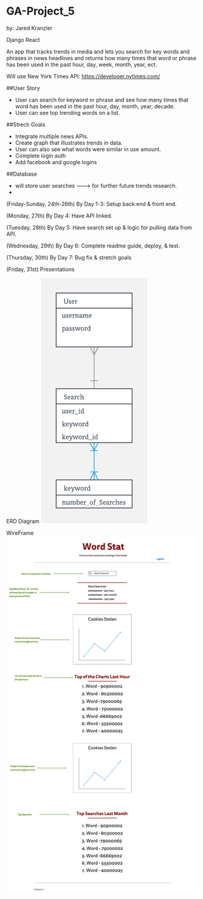 # GA-Project_5
by: Jared Kranzler

Django
React

An app that tracks trends in media and lets you search for key words and phrases in news headlines and returns how many times that word or phrase has been used in the past hour, day, week, month, year, ect. 

Will use New York Times API:
https://developer.nytimes.com/

##User Story
* User can search for keyword or phrase and see how many times that word has been used in the past hour, day, month, year, decade.
* User can see top trending words on a list.

##Strech Goals
* Integrate multiple news APIs.
* Create graph that illustrates trends in data.
* User can also see what words were similar in use amount.
* Complete login auth
* Add facebook and google logins 


##Database
* will store user searches ---> for further future trends research.
* 




(Friday-Sunday, 24th-26th)
By Day 1-3: Setup back end & front end.

(Monday, 27th)
By Day 4: Have API linked.

(Tuesday, 28th)
By Day 5: Have search set up & logic for pulling data from API.

(Wednesday, 29th)
By Day 6: Complete readme guide, deploy, & test.

(Thursday, 30th)
By Day 7: Bug fix & stretch goals

(Friday, 31st)
Presentations 

ERD Diagram
![alt text](https://github.com/jaredkranzler/GA-Project_5/blob/master/Images/ERD_project5.png)

WireFrame
![alt text](https://github.com/jaredkranzler/GA-Project_5/blob/master/Images/Main.png)









